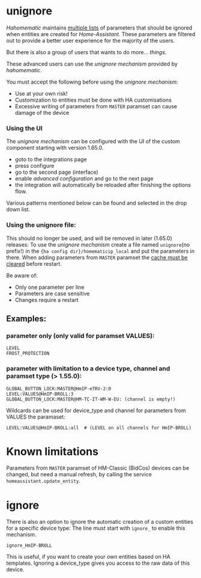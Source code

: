 # unignore

_Hahomematic_ maintains [multiple lists](https://github.com/SukramJ/hahomematic/blob/devel/hahomematic/caches/visibility.py#L86) of parameters that should be ignored when entities are created for _Home-Assistant_.
These parameters are filtered out to provide a better user experience for the majority of the users.

But there is also a group of users that wants to do more... _things_.

These advanced users can use the _unignore mechanism_ provided by _hahomematic_.

You must accept the following before using the _unignore mechanism_:

- Use at your own risk!
- Customization to entities must be done with HA customisations
- Excessive writing of parameters from `MASTER` paramset can cause damage of the device

### Using the UI

The _unignore mechanism_ can be configured with the UI of the custom component starting with version 1.65.0.

- goto to the integrations page
- press configure
- go to the second page (interface)
- enable _advanced configuration_ and go to the next page
- the integration will automatically be reloaded after finishing the options flow.

Various patterns mentioned below can be found and selected in the drop down list.

### Using the unignore file:

This should no longer be used, and will be removed in later (1.65.0) releases:
To use the _unignore mechanism_ create a file named `unignore`(no prefix!) in the `{ha config dir}/homematicip_local` and put the parameters in there.
When adding parameters from `MASTER` paramset the [cache must be cleared](https://github.com/danielperna84/custom_homematic?tab=readme-ov-file#homematicip_localclear_cache) before restart.

Be aware of:

- Only one parameter per line
- Parameters are case sensitive
- Changes require a restart

## Examples:

### parameter only (only valid for paramset VALUES):

```
LEVEL
FROST_PROTECTION
```

### parameter with limitation to a device type, channel and paramset type (> 1.55.0):

```
GLOBAL_BUTTON_LOCK:MASTER@HmIP-eTRV-2:0
LEVEL:VALUES@HmIP-BROLL:3
GLOBAL_BUTTON_LOCK:MASTER@HM-TC-IT-WM-W-EU: (channel is empty!)
```

Wildcards can be used for device_type and channel for parameters from VALUES the paramaset:

```
LEVEL:VALUES@HmIP-BROLL:all  # (LEVEL on all channels for HmIP-BROLL)
```

# Known limitations

Parameters from `MASTER` paramset of HM-Classic (BidCos) devices can be changed, but need a manual refresh, by calling the service `homeassistant.update_entity`.

# ignore

There is also an option to ignore the automatic creation of a custom entities for a specific device type:
The line must start with `ignore_` to enable this mechanism.

```
ignore_HmIP-BROLL
```

This is useful, if you want to create your own entities based on HA templates. Ignoring a device_type gives you access to the raw data of this device.
